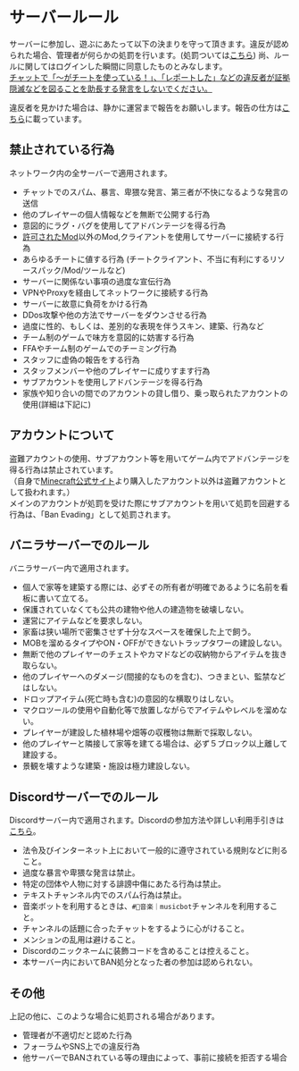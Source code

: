 # サーバールール

サーバーに参加し、遊ぶにあたって以下の決まりを守って頂きます。違反が認められた場合、管理者が何らかの処罰を行います。(処罰ついては[こちら](punish.md)) 尚、ルールに関してはログインした瞬間に同意したものとみなします。  
<u>チャットで「～がチートを使っている！」、「レポートした」などの違反者が証拠隠滅などを図ることを助長する発言をしないでください。</u>

違反者を見かけた場合は、静かに運営まで報告をお願いします。報告の仕方は[こちら](report.md)に載っています。

## 禁止されている行為
ネットワーク内の全サーバーで適用されます。

* チャットでのスパム、暴言、卑猥な発言、第三者が不快になるような発言の送信
* 他のプレイヤーの個人情報などを無断で公開する行為
* 意図的にラグ・バグを使用してアドバンテージを得る行為
* [許可されたMod](mods.md)以外のMod,クライアントを使用してサーバーに接続する行為
* あらゆるチートに値する行為 (チートクライアント、不当に有利にするリソースパック/Mod/ツールなど)
* サーバーに関係ない事項の過度な宣伝行為
* VPNやProxyを経由してネットワークに接続する行為
* サーバーに故意に負荷をかける行為
* DDos攻撃や他の方法でサーバーをダウンさせる行為
* 過度に性的、もしくは、差別的な表現を伴うスキン、建築、行為など
* チーム制のゲームで味方を意図的に妨害する行為
* FFAやチーム制のゲームでのチーミング行為
* スタッフに虚偽の報告をする行為
* スタッフメンバーや他のプレイヤーに成りすます行為
* サブアカウントを使用しアドバンテージを得る行為
* 家族や知り合いの間でのアカウントの貸し借り、乗っ取られたアカウントの使用(詳細は下記に)  

## アカウントについて
盗難アカウントの使用、サブアカウント等を用いてゲーム内でアドバンテージを得る行為は禁止されています。  
（自身で[Minecraft公式サイト](https://minecraft.net/)より購入したアカウント以外は盗難アカウントとして扱われます。）  
メインのアカウントが処罰を受けた際にサブアカウントを用いて処罰を回避する行為は、「Ban Evading」として処罰されます。

## バニラサーバーでのルール
バニラサーバー内で適用されます。

* 個人で家等を建築する際には、必ずその所有者が明確であるように名前を看板に書いて立てる。
* 保護されていなくても公共の建物や他人の建造物を破壊しない。
* 運営にアイテムなどを要求しない。
* 家畜は狭い場所で密集させず十分なスペースを確保した上で飼う。
* MOBを溜めるタイプやON・OFFができないトラップタワーの建設しない。
* 無断で他のプレイヤーのチェストやカマドなどの収納物からアイテムを抜き取らない。
* 他のプレイヤーへのダメージ(間接的なものを含む)、つきまとい、監禁などはしない。
* ドロップアイテム(死亡時も含む)の意図的な横取りはしない。
* マクロツールの使用や自動化等で放置しながらでアイテムやレベルを溜めない。
* プレイヤーが建設した植林場や畑等の収穫物は無断で採取しない。
* 他のプレイヤーと隣接して家等を建てる場合は、必ず５ブロック以上離して建設する。
* 景観を壊すような建築・施設は極力建設しない。

## Discordサーバーでのルール
Discordサーバー内で適用されます。Discordの参加方法や詳しい利用手引きは[こちら](disocrd.md)。

* 法令及びインターネット上において一般的に遵守されている規則などに則ること。
* 過度な暴言や卑猥な発言は禁止。
* 特定の団体や人物に対する誹謗中傷にあたる行為は禁止。
* テキストチャンネル内でのスパム行為は禁止。
* 音楽ボットを利用するときは、``#🎵音楽｜musicbot``チャンネルを利用すること。
* チャンネルの話題に合ったチャットをするように心がけること。
* メンションの乱用は避けること。
* Discordのニックネームに装飾コードを含めることは控えること。
* 本サーバー内においてBAN処分となった者の参加は認められない。



## その他
上記の他に、このような場合に処罰される場合があります。

* 管理者が不適切だと認めた行為
* フォーラムやSNS上での違反行為
* 他サーバーでBANされている等の理由によって、事前に接続を拒否する場合  

